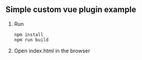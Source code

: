 ## Simple custom vue plugin example

<ol>
<li>
Run

`npm install`<br />
`npm run build`
</li>
<li>Open index.html in the browser</li>
</ol>



